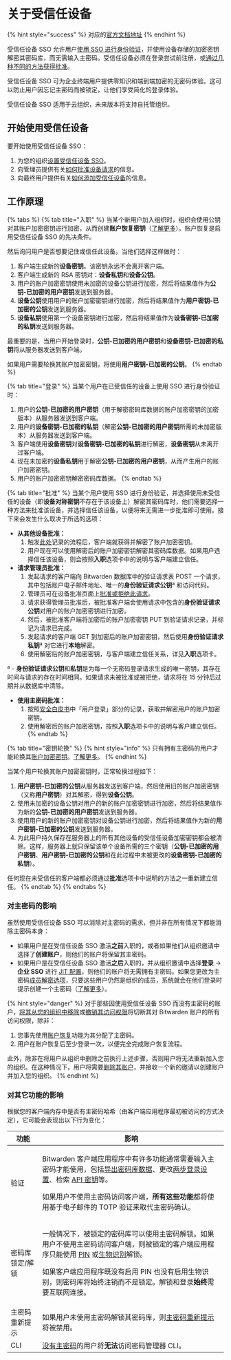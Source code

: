 # 关于受信任设备

{% hint style="success" %}
对应的[官方文档地址](https://bitwarden.com/help/about-trusted-devices/)
{% endhint %}

受信任设备 SSO 允许用户[使用 SSO 进行身份验证](../../../login-with-sso/about-login-with-sso.md)，并使用设备存储的加密密钥解密其密码库，而无需输入主密码。受信任设备必须在登录尝试前注册，或[通过几种不同的方法获得批准](add-a-trusted-device.md)。

受信任设备 SSO 可为企业终端用户提供零知识和端到端加密的无密码体验。这可以防止用户因忘记主密码而被锁定，让他们享受简化的登录体验。

受信任设备 SSO 适用于云组织，未来版本将支持自托管组织。

## 开始使用受信任设备 <a href="#start-using-trusted-devices" id="start-using-trusted-devices"></a>

要开始使用受信任设备 SSO：

1. 为您的组织[设置受信任设备 SSO](setup-sso-with-trusted-devices.md)。
2. 向管理员提供有关[如何批准设备请求](approve-a-trusted-device.md)的信息。
3. 向最终用户提供有关[如何添加受信任设备](add-a-trusted-device.md)的信息。

## 工作原理 <a href="#how-it-works" id="how-it-works"></a>

{% tabs %}
{% tab title="入职" %}
当某个新用户加入组织时，组织会使用公钥对其账户加密密钥进行加密，从而创建**账户恢复密钥**（[了解更多](../../../organizations/admin-password-reset.md)）。账户恢复是启用受信任设备 SSO 的先决条件。

然后询问用户是否想要记住或信任此设备。当他们选择这样做时：

1. 客户端生成新的**设备密钥**。该密钥永远不会离开客户端。
2. 客户端生成新的 RSA 密钥对：**设备私钥**和**设备公钥**。
3. 用户的账户加密密钥使用未加密的设备公钥进行加密，然后将结果值作为**公钥-已加密的用户密钥**发送到服务器。
4. **设备公钥**使用用户的账户加密密钥进行加密，然后将结果值作为**用户密钥-已加密的公钥**发送到服务器。
5. **设备私钥**使用第一个设备密钥进行加密，然后将结果值作为**设备密钥-已加密的私钥**发送到服务器。

最重要的是，当用户开始登录时，**公钥-已加密的用户密钥**和**设备密钥-已加密的私钥**将从服务器发送到客户端。

如果用户需要轮换其账户加密密钥，将使用**用户密钥-已加密的公钥**。
{% endtab %}

{% tab title="登录" %}
当某个用户在已受信任的设备上使用 SSO 进行身份验证时：

1. 用户的**公钥-已加密的用户密钥**（用于解密密码库数据的账户加密密钥的加密版本）从服务器发送到客户端。
2. 用户的**设备密钥-已加密的私钥**（解密**公钥-已加密的用户密钥**所需的未加密版本）从服务器发送到客户端。
3. 客户端使用**设备密钥**对**设备密钥-已加密的私钥**进行解密，**设备密钥**从未离开过客户端。
4. 现在未加密的**设备私钥**用于解密**公钥-已加密的用户密钥**，从而产生用户的账户加密密钥。
5. 用户的账户加密密钥解密密码库数据。
{% endtab %}

{% tab title="批准" %}
当某个用户使用 SSO 进行身份验证，并选择使用未受信任的设备（即**设备对称密钥**不存在于该设备上）解密其密码库时，他们需要选择一种方法来批准该设备，并选择信任该设备，以便将来无需进一步批准即可使用。接下来会发生什么取决于所选的选项：

* **从其他设备批准：**
  1. 触发[此处](../../../your-vault/log-in-with-device.md#how-it-works)记录的流程后，客户端就获得并解密了账户加密密钥。
  2. 用户现在可以使用解密后的账户加密密钥解密其密码库数据。如果用户选择信任该设备，则会按照**入职**选项卡中的说明与客户端建立信任。
* **请求管理员批准：**
  1. 发起请求的客户端向 Bitwarden 数据库中的验证请求表 POST 一个请求，其中包括账户电子邮件地址、唯一的**身份验证请求公钥**ª 和访问代码。
  2. 管理员可在设备批准页面上[批准或拒绝此请求](approve-a-trusted-device.md)。
  3. 请求获得管理员批准后，被批准客户端会使用请求中包含的**身份验证请求公钥**对用户的账户加密密钥进行加密。
  4. 然后，被批准客户端将加密后的账户加密密钥 PUT 到验证请求记录，并标记为请求已完成。
  5. 发起请求的客户端 GET 到加密后的账户加密密钥，然后使用**身份验证请求私钥**ª 对它进行**本地**解密。
  6. 使用解密后的账户加密密钥，与客户端建立信任关系，详见**入职**选项卡。

ª - **身份验证请求公钥**和**私钥**是为每一个无密码登录请求生成的唯一密钥，其存在时间与请求的存在时间相同。如果请求未被批准或被拒绝，请求将在 15 分钟后过期并从数据库中清除。

* **使用主密码批准：**
  1. 按照[安全白皮书](../../../security/bitwarden-security-whitepaper.md#overview-of-the-master-password-hashing-key-derivation-and-encryption-process)中「用户登录」部分的记录，获取并解密用户的账户加密密钥。
  2. 使用解密后的账户加密密钥，按照**入职**选项卡中的说明与客户建立信任。
{% endtab %}

{% tab title="密钥轮换" %}
{% hint style="info" %}
只有拥有主密码的用户才能轮换其[账户加密密钥](../../../security/account-encryption-key.md)。[了解更多](about-trusted-devices.md#impact-on-master-passwords)。
{% endhint %}

当某个用户轮换其账户加密密钥时，正常轮换过程如下：

1. **用户密钥-已加密的公钥**从服务器发送到客户端，然后使用旧的账户加密密钥（又称**用户密钥**）对其解密，得到**设备公钥**。
2. 使用未加密的设备公钥对用户的新的账户加密密钥进行加密，然后将结果值作为新的**公钥-已加密的用户密钥**发送到服务器。
3. 使用用户的新的账户加密密钥对设备公钥进行加密，然后将结果值作为新的**用户密钥-已加密的公钥**发送到服务器。
4. 为此用户持久保存在服务器上的所有其他设备的受信任设备加密密钥都会被清除。这样，服务器上就只保留该单个设备所需的三个密钥（**公钥-已加密的用户密钥**、**用户密钥-已加密的公钥**和在此过程中未被更改的**设备密钥-已加密的私钥**）。

任何现在未受信任的客户端都必须通过**批准**选项卡中说明的方法之一重新建立信任。
{% endtab %}
{% endtabs %}

### 对主密码的影响 <a href="#impact-on-master-passwords" id="impact-on-master-passwords"></a>

虽然使用受信任设备 SSO 可以消除对主密码的需求，但并非在所有情况下都能消除主密码本身：

* 如果用户是在受信任设备 SSO 激活**之前**入职的，或者如果他们从组织邀请中选择了**创建账户**，则他们的账户将保留其主密码。
* 如果用户是在受信任设备 SSO 激活**之后**入职的，并从组织邀请中选择**登录** → **企业 SSO** 进行 [JIT 配置](../../../login-with-sso/login-with-sso-faqs.md#q-how-does-login-with-sso-work-for-new-users-just-in-time)，则他们的账户将无需拥有主密码。如果您更改为主密码[成员解密选项](../../../login-with-sso/member-decryption-options.md)，只要这些用户仍然是组织的成员，系统就会在他们登录时提示创建一个主密码（[了解更多](setup-sso-with-trusted-devices.md)）。

{% hint style="danger" %}
对于那些因使用受信任设备 SSO 而没有主密码的账户，[将其从您的组织中移除](../../../organizations/user-management.md#offboard-users)或[撤销其访问权限](../../../organizations/user-management.md#revoke-access)将切断其对 Bitwarden 账户的所有访问权限，除非：

1. 您事先使用[账户恢复](../../../organizations/admin-password-reset.md)功能为其分配了主密码。
2. 用户在账户恢复后至少登录一次，以便完全完成账户恢复流程。

此外，除非在将用户从组织中删除之前执行上述步骤，否则用户将无法重新加入您的组织。在这种情况下，用户将需要[删除其账户](../../../plans-and-pricing/delete-an-account-or-organization.md#delete-your-personal-account)，并接收一个新的邀请以创建账户并加入您的组织。
{% endhint %}

### 对其它功能的影响 <a href="#impact-on-other-features" id="impact-on-other-features"></a>

根据您的客户端内存中是否有主密码哈希（由客户端应用程序最初被访问的方式决定），它可能会表现出以下行为变化：

| 功能       | 影响                                                                                                                                                                                                                                                                                                                                                                                |
| -------- | --------------------------------------------------------------------------------------------------------------------------------------------------------------------------------------------------------------------------------------------------------------------------------------------------------------------------------------------------------------------------------- |
| 验证       | <p>Bitwarden 客户端应用程序中有许多功能通常需要输入主密码才能使用，包括<a href="../../../import-export/export-vault-data.md">导出密码库数据</a>、更改<a href="../../../two-step-login/two-step-login-methods.md">两步登录设置</a>、检索 <a href="../../../password-manager/developer-tools/personal-api-key-for-cli-authentication.md">API 密钥</a>等。</p><p>如果用户不使用主密码访问客户端，<strong>所有这些功能</strong>都将使用基于电子邮件的 TOTP 验证来取代主密码确认。</p> |
| 密码库锁定/解锁 | <p>一般情况下，被锁定的密码库可以使用主密码解锁。如果用户不使用主密码访问客户端，则被锁定的客户端应用程序只能使用 <a href="../../../your-vault/unlock-with-pin.md">PIN</a> 或<a href="../../../your-vault/unlocking-with-biometrics.md">生物识别</a>解锁。</p><p>如果客户端应用程序既没有启用 PIN 也没有启用生物识别，则密码库将始终注销而不是锁定。解锁和登录<strong>始终</strong>需要互联网连接。</p>                                                                                                |
| 主密码重新提示  | 如果用户未使用主密码解锁其密码库，则[主密码重新提示](../../../your-vault/vault-items.md#protect-individual-items)将被禁用。                                                                                                                                                                                                                                                                                     |
| CLI      | [没有主密码](about-trusted-devices.md#impact-on-master-passwords)的用户将**无法**访问密码管理器 CLI。                                                                                                                                                                                                                                                                                                |
